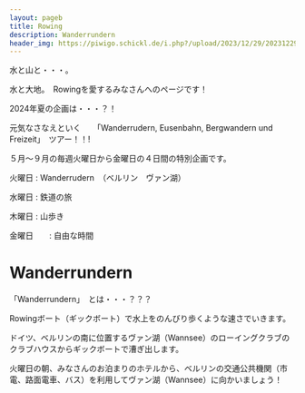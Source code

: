 ```yaml
---
layout: pageb
title: Rowing
description: Wanderrundern
header_img: https://piwigo.schickl.de/i.php?/upload/2023/12/29/20231229103023-02829317-me.jpg
---
```


水と山と・・・。

水と大地。　Rowingを愛するみなさんへのページです！

2024年夏の企画は・・・？！

元気なさなえといく　　「Wanderrudern, Eusenbahn, Bergwandern und Freizeit」　ツアー！！!

５月〜９月の毎週火曜日から金曜日の４日間の特別企画です。

火曜日 : Wanderrudern　（ベルリン　ヴァン湖）

水曜日 : 鉄道の旅　

木曜日 : 山歩き

金曜日　　: 自由な時間

# Wanderrundern

「Wanderrundern」　とは・・・？？？

Rowingボート（ギックボート）で水上をのんびり歩くような速さでいきます。　

ドイツ、ベルリンの南に位置するヴァン湖（Wannsee）のローイングクラブのクラブハウスからギックボートで漕ぎ出します。

火曜日の朝、みなさんのお泊まりのホテルから、ベルリンの交通公共機関（市電、路面電車、バス）を利用してヴァン湖（Wannsee）に向かいましょう！

